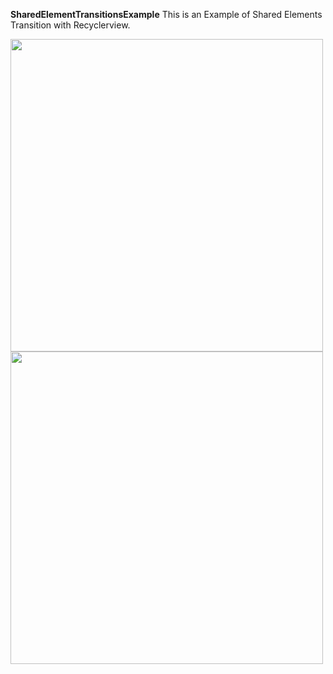 <b>SharedElementTransitionsExample</b>
This is an Example of Shared Elements Transition with Recyclerview.

<img height="500" src="https://cloud.githubusercontent.com/assets/9977126/16391513/295469e8-3cc5-11e6-955d-1dd6cb68ff01.png"/>
<img height="500" src="https://cloud.githubusercontent.com/assets/9977126/16391521/3313398c-3cc5-11e6-8996-68119b644965.png"/>
<br><br>
